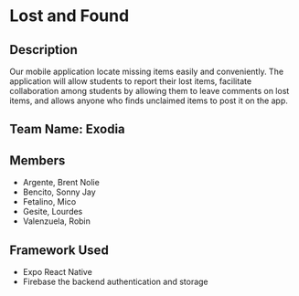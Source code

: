 # Lost and Found

## Description
Our mobile application locate missing items easily and conveniently. The application will allow students to report their lost items, facilitate collaboration among students by allowing them to leave comments on lost items, and allows anyone who finds unclaimed items to post it on the app.


## Team Name: Exodia

## Members
- Argente, Brent Nolie
- Bencito, Sonny Jay
- Fetalino, Mico
- Gesite, Lourdes
- Valenzuela, Robin

## Framework Used
- Expo React Native
- Firebase the backend authentication and storage
